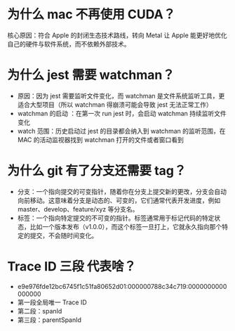 

# 为什么 mac 不再使用 CUDA？
核心原因：符合 Apple 的封闭生态技术路线，转向 Metal 让 Apple 能更好地优化自己的硬件与软件系统，而不依赖外部技术。

# 为什么 jest 需要 watchman？
* 原因：因为 jest 需要监听文件变化，而 watchman 是文件系统监听工具，更适合大型项目（所以 watchman 得崩溃可能会导致 jest 无法正常工作）
* watchman 的启动 ：在第一次 run jest 时，会启动 watchman 持续监听文件变化
* watch 范围：历史启动过 jest 的目录都会纳入到 watchman 的监听范围，在 MAC 的活动监视器找到 watchman 打开的文件或者窗口看到

# 为什么 git 有了分支还需要 tag？
* 分支：一个指向提交的可变指针，随着你在分支上提交新的更改，分支会自动向前移动。这意味着分支是动态的、可变的，它们通常代表开发进度，例如 master、develop、feature/xyz 等分支名。
* 标签：一个指向特定提交的不可变的指针。标签通常用于标记代码的特定状态，比如一个版本发布（v1.0.0），而这个标签一旦打上，它就永久指向那个特定的提交，不会随时间变化。

# Trace ID 三段 代表啥？
* e9e976fde12bc6745f1c51fa80652d01:000000788c34c719:0000000000000000
* 第一段全局唯一 Trace ID
* 第二段：spanId
* 第三段：parentSpanId